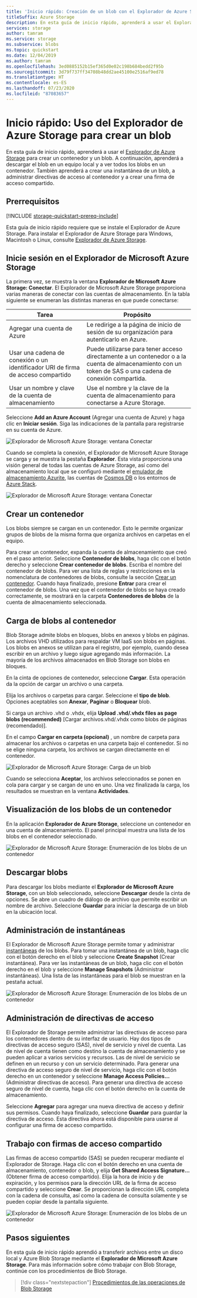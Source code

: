 ```yaml
---
title: 'Inicio rápido: Creación de un blob con el Explorador de Azure Storage'
titleSuffix: Azure Storage
description: En esta guía de inicio rápido, aprenderá a usar el Explorador de Azure Storage para crear contenedores y blobs, descargar blobs en el equipo local y ver todos los blobs del contenedor.
services: storage
author: tamram
ms.service: storage
ms.subservice: blobs
ms.topic: quickstart
ms.date: 12/04/2019
ms.author: tamram
ms.openlocfilehash: 3ed0885152b15ef365d0e02c198b684bedd2f95b
ms.sourcegitcommit: 3d79f737ff34708b48dd2ae45100e2516af9ed78
ms.translationtype: HT
ms.contentlocale: es-ES
ms.lasthandoff: 07/23/2020
ms.locfileid: "87083657"
---
```

# <a name="quickstart-use-azure-storage-explorer-to-create-a-blob"></a>Inicio rápido: Uso del Explorador de Azure Storage para crear un blob

En esta guía de inicio rápido, aprenderá a usar el [Explorador de Azure Storage](https://azure.microsoft.com/features/storage-explorer/) para crear un contenedor y un blob. A continuación, aprenderá a descargar el blob en un equipo local y a ver todos los blobs en un contenedor. También aprenderá a crear una instantánea de un blob, a administrar directivas de acceso al contenedor y a crear una firma de acceso compartido.

## <a name="prerequisites"></a>Prerrequisitos

[!INCLUDE [storage-quickstart-prereq-include](../../../includes/storage-quickstart-prereq-include.md)]

Esta guía de inicio rápido requiere que se instale el Explorador de Azure Storage. Para instalar el Explorador de Azure Storage para Windows, Macintosh o Linux, consulte [Explorador de Azure Storage](https://azure.microsoft.com/features/storage-explorer/).

## <a name="log-in-to-storage-explorer"></a>Inicie sesión en el Explorador de Microsoft Azure Storage

La primera vez, se muestra la ventana **Explorador de Microsoft Azure Storage: Conectar**. El Explorador de Microsoft Azure Storage proporciona varias maneras de conectar con las cuentas de almacenamiento. En la tabla siguiente se enumeran las distintas maneras en que puede conectarse:

|Tarea|Propósito|
|---|---|
|Agregar una cuenta de Azure | Le redirige a la página de inicio de sesión de su organización para autenticarlo en Azure. |
|Usar una cadena de conexión o un identificador URI de firma de acceso compartido | Puede utilizarse para tener acceso directamente a un contenedor o a la cuenta de almacenamiento con un token de SAS o una cadena de conexión compartida. |
|Usar un nombre y clave de la cuenta de almacenamiento| Use el nombre y la clave de la cuenta de almacenamiento para conectarse a Azure Storage.|

Seleccione **Add an Azure Account** (Agregar una cuenta de Azure) y haga clic en **Iniciar sesión**. Siga las indicaciones de la pantalla para registrarse en su cuenta de Azure.

![Explorador de Microsoft Azure Storage: ventana Conectar](media/storage-quickstart-blobs-storage-explorer/connect.png)

Cuando se completa la conexión, el Explorador de Microsoft Azure Storage se carga y se muestra la pestaña **Explorador**. Esta vista proporciona una visión general de todas las cuentas de Azure Storage, así como del almacenamiento local que se configuró mediante el [emulador de almacenamiento Azurite](../common/storage-use-azurite.md?toc=%2fazure%2fstorage%2fblobs%2ftoc.json), las cuentas de [Cosmos DB](../../cosmos-db/storage-explorer.md?toc=%2fazure%2fstorage%2fblobs%2ftoc.json) o los entornos de [Azure Stack](/azure-stack/user/azure-stack-storage-connect-se?toc=%2fazure%2fstorage%2fblobs%2ftoc.json).

![Explorador de Microsoft Azure Storage: ventana Conectar](media/storage-quickstart-blobs-storage-explorer/mainpage.png)

## <a name="create-a-container"></a>Crear un contenedor

Los blobs siempre se cargan en un contenedor. Esto le permite organizar grupos de blobs de la misma forma que organiza archivos en carpetas en el equipo.

Para crear un contenedor, expanda la cuenta de almacenamiento que creó en el paso anterior. Seleccione **Contenedor de blobs**, haga clic con el botón derecho y seleccione **Crear contenedor de blobs**. Escriba el nombre del contenedor de blobs. Para ver una lista de reglas y restricciones en la nomenclatura de contenedores de blobs, consulte la sección [Crear un contenedor](storage-quickstart-blobs-dotnet.md#create-a-container). Cuando haya finalizado, presione **Entrar** para crear el contenedor de blobs. Una vez que el contenedor de blobs se haya creado correctamente, se mostrará en la carpeta **Contenedores de blobs** de la cuenta de almacenamiento seleccionada.

## <a name="upload-blobs-to-the-container"></a>Carga de blobs al contenedor

Blob Storage admite blobs en bloques, blobs en anexos y blobs en páginas. Los archivos VHD utilizados para respaldar VM IaaS son blobs en páginas. Los blobs en anexos se utilizan para el registro, por ejemplo, cuando desea escribir en un archivo y luego sigue agregando más información. La mayoría de los archivos almacenados en Blob Storage son blobs en bloques.

En la cinta de opciones de contenedor, seleccione **Cargar**. Esta operación da la opción de cargar un archivo o una carpeta.

Elija los archivos o carpetas para cargar. Seleccione el **tipo de blob**. Opciones aceptables son **Anexar**, **Paginar** o **Bloquear** blob.

Si carga un archivo .vhd o .vhdx, elija **Upload .vhd/.vhdx files as page blobs (recommended)** [Cargar archivos.vhd/.vhdx como blobs de páginas (recomendado)].

En el campo **Cargar en carpeta (opcional)** , un nombre de carpeta para almacenar los archivos o carpetas en una carpeta bajo el contenedor. Si no se elige ninguna carpeta, los archivos se cargan directamente en el contenedor.

![Explorador de Microsoft Azure Storage: Carga de un blob](media/storage-quickstart-blobs-storage-explorer/uploadblob.png)

Cuando se selecciona **Aceptar**, los archivos seleccionados se ponen en cola para cargar y se cargan de uno en uno. Una vez finalizada la carga, los resultados se muestran en la ventana **Actividades**.

## <a name="view-blobs-in-a-container"></a>Visualización de los blobs de un contenedor

En la aplicación **Explorador de Azure Storage**, seleccione un contenedor en una cuenta de almacenamiento. El panel principal muestra una lista de los blobs en el contenedor seleccionado.

![Explorador de Microsoft Azure Storage: Enumeración de los blobs de un contenedor](media/storage-quickstart-blobs-storage-explorer/listblobs.png)

## <a name="download-blobs"></a>Descargar blobs

Para descargar los blobs mediante el **Explorador de Microsoft Azure Storage**, con un blob seleccionado, seleccione **Descargar** desde la cinta de opciones. Se abre un cuadro de diálogo de archivo que permite escribir un nombre de archivo. Seleccione **Guardar** para iniciar la descarga de un blob en la ubicación local.

## <a name="manage-snapshots"></a>Administración de instantáneas

El Explorador de Microsoft Azure Storage permite tomar y administrar [instantáneas](storage-blob-snapshots.md) de los blobs. Para tomar una instantánea de un blob, haga clic con el botón derecho en el blob y seleccione **Create Snapshot** (Crear instantánea). Para ver las instantáneas de un blob, haga clic con el botón derecho en el blob y seleccione **Manage Snapshots** (Administrar instantáneas). Una lista de las instantáneas para el blob se muestran en la pestaña actual.

![Explorador de Microsoft Azure Storage: Enumeración de los blobs de un contenedor](media/storage-quickstart-blobs-storage-explorer/snapshots.png)

## <a name="manage-access-policies"></a>Administración de directivas de acceso

El Explorador de Storage permite administrar las directivas de acceso para los contenedores dentro de su interfaz de usuario. Hay dos tipos de directivas de acceso seguro (SAS), nivel de servicio y nivel de cuenta. Las de nivel de cuenta tienen como destino la cuenta de almacenamiento y se pueden aplicar a varios servicios y recursos. Las de nivel de servicio se definen en un recurso y con un servicio determinado. Para generar una directiva de acceso seguro de nivel de servicio, haga clic con el botón derecho en un contenedor y seleccione **Manage Access Policies...** (Administrar directivas de acceso). Para generar una directiva de acceso seguro de nivel de cuenta, haga clic con el botón derecho en la cuenta de almacenamiento.

Seleccione **Agregar** para agregar una nueva directiva de acceso y definir sus permisos. Cuando haya finalizado, seleccione **Guardar** para guardar la directiva de acceso. Esta directiva ahora está disponible para usarse al configurar una firma de acceso compartido.

## <a name="work-with-shared-access-signatures"></a>Trabajo con firmas de acceso compartido

Las firmas de acceso compartido (SAS) se pueden recuperar mediante el Explorador de Storage. Haga clic con el botón derecho en una cuenta de almacenamiento, contenedor o blob, y elija **Get Shared Access Signature...**  (Obtener firma de acceso compartido). Elija la hora de inicio y de expiración, y los permisos para la dirección URL de la firma de acceso compartido y seleccione **Crear**. Se proporcionan la dirección URL completa con la cadena de consulta, así como la cadena de consulta solamente y se pueden copiar desde la pantalla siguiente.

![Explorador de Microsoft Azure Storage: Enumeración de los blobs de un contenedor](media/storage-quickstart-blobs-storage-explorer/sharedaccesssignature.png)

## <a name="next-steps"></a>Pasos siguientes

En esta guía de inicio rápido aprendió a transferir archivos entre un disco local y Azure Blob Storage mediante el **Explorador de Microsoft Azure Storage**. Para más información sobre cómo trabajar con Blob Storage, continúe con los procedimientos de Blob Storage.

> [!div class="nextstepaction"]
> [Procedimientos de las operaciones de Blob Storage](storage-how-to-use-blobs-powershell.md)
